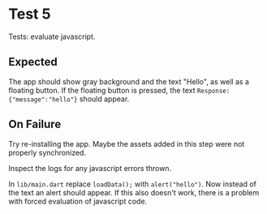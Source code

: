 # Test 5
Tests: evaluate javascript.

## Expected
The app should show gray background and the text "Hello", as well as a
floating button. If the floating button is pressed, the text
`Response: {"message":"hello"}` should appear.

## On Failure
Try re-installing the app. Maybe the assets added in this step were not
properly synchronized.

Inspect the logs for any javascript errors thrown.

In `lib/main.dart` replace `loadData();` with `alert("hello")`.
Now instead of the text an alert should appear.
If this also doesn't work, there is a problem with forced evaluation of
javascript code.
